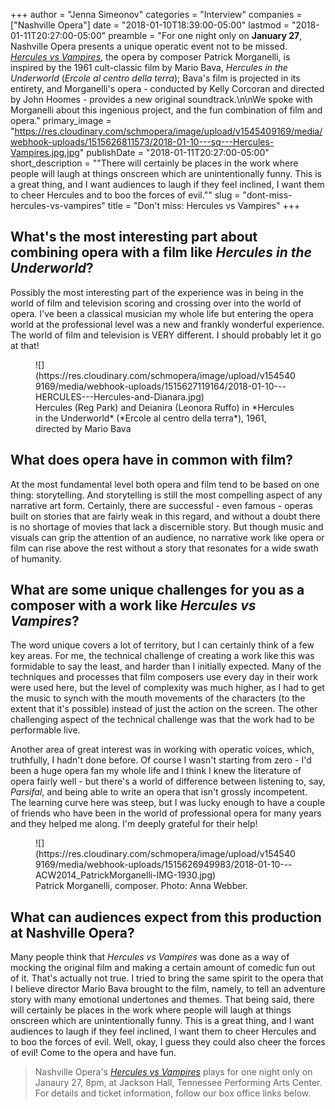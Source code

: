 +++
author = "Jenna Simeonov"
categories = "Interview"
companies = ["Nashville Opera"]
date = "2018-01-10T18:39:00-05:00"
lastmod = "2018-01-11T20:27:00-05:00"
preamble = "For one night only on **January 27**, Nashville Opera presents a unique operatic event not to be missed. [*Hercules vs Vampires*](http://www.nashvilleopera.org/hercules), the opera by composer Patrick Morganelli, is inspired by the 1961 cult-classic film by Mario Bava, *Hercules in the Underworld* (*Ercole al centro della terra*); Bava's film is projected in its entirety, and Morganelli's opera - conducted by Kelly Corcoran and directed by John Hoomes - provides a new original soundtrack.\n\nWe spoke with Morganelli about this ingenious project, and the fun combination of film and opera."
primary_image = "https://res.cloudinary.com/schmopera/image/upload/v1545409169/media/webhook-uploads/1515626811573/2018-01-10---sq---Hercules-Vampires.jpg.jpg"
publishDate = "2018-01-11T20:27:00-05:00"
short_description = "&quot;There will certainly be places in the work where people will laugh at things onscreen which are unintentionally funny. This is a great thing, and I want audiences to laugh if they feel inclined, I want them to cheer Hercules and to boo the forces of evil.&quot;"
slug = "dont-miss-hercules-vs-vampires"
title = "Don&#039;t miss: Hercules vs Vampires"
+++

## What's the most interesting part about combining opera with a film like *Hercules in the Underworld*?
 
Possibly the most interesting part of the experience was in being in the world of film and television scoring and crossing over into the world of opera.  I've been a classical musician my whole life but entering the opera world at the professional level was a new and frankly wonderful experience.  The world of film and television is VERY different.  I should probably let it go at that!

<figure data-type="image">
![](https://res.cloudinary.com/schmopera/image/upload/v1545409169/media/webhook-uploads/1515627119164/2018-01-10---HERCULES---Hercules-and-Dianara.jpg)
<figcaption>Hercules (Reg Park) and Deianira (Leonora Ruffo) in *Hercules in the Underworld* (*Ercole al centro della terra*), 1961, directed by Mario Bava</figcaption>
</figure>
 
## What does opera have in common with film?
 
At the most fundamental level both opera and film tend to be based on one thing: storytelling.  And storytelling is still the most compelling aspect of any narrative art form.  Certainly, there are successful - even famous - operas built on stories that are fairly weak in this regard, and without a doubt there is no shortage of movies that lack a discernible story.  But though music and visuals can grip the attention of an audience, no narrative work like opera or film can rise above the rest without a story that resonates for a wide swath of humanity.
 
## What are some unique challenges for you as a composer with a work like *Hercules vs Vampires*?
 
The word unique covers a lot of territory, but I can certainly think of a few key areas.  For me, the technical challenge of creating a work like this was formidable to say the least, and harder than I initially expected.  Many of the techniques and processes that film composers use every day in their work were used here, but the level of complexity was much higher, as I had to get the music to synch with the mouth movements of the characters (to the extent that it's possible) instead of just the action on the screen.  The other challenging aspect of the technical challenge was that the work had to be performable live.
 
Another area of great interest was in working with operatic voices, which, truthfully, I hadn't done before.  Of course I wasn't starting from zero - I'd been a huge opera fan my whole life and I think I knew the literature of opera fairly well - but there's a world of difference between listening to, say, *Parsifal*, and being able to write an opera that isn't grossly incompetent.  The learning curve here was steep, but I was lucky enough to have a couple of friends who have been in the world of professional opera for many years and they helped me along.  I'm deeply grateful for their help!

<figure data-type="image">
![](https://res.cloudinary.com/schmopera/image/upload/v1545409169/media/webhook-uploads/1515626949983/2018-01-10---ACW2014_PatrickMorganelli-IMG-1930.jpg)
<figcaption>Patrick Morganelli, composer. Photo: Anna Webber.</figcaption>
</figure>
 
## What can audiences expect from this production at Nashville Opera?
 
Many people think that *Hercules vs Vampires* was done as a way of mocking the original film and making a certain amount of comedic fun out of it.  That's actually not true.  I tried to bring the same spirit to the opera that I believe director Mario Bava brought to the film, namely, to tell an adventure story with many emotional undertones and themes.  That being said, there will certainly be places in the work where people will laugh at things onscreen which are unintentionally funny.  This is a great thing, and I want audiences to laugh if they feel inclined, I want them to cheer Hercules and to boo the forces of evil.  Well, okay, I guess they could also cheer the forces of evil!  Come to the opera and have fun.

>Nashville Opera's [*Hercules vs Vampires*](http://www.nashvilleopera.org/hercules) plays for one night only on Janaury 27, 8pm, at Jackson Hall, Tennessee Performing Arts Center. For details and ticket information, follow our box office links below.
